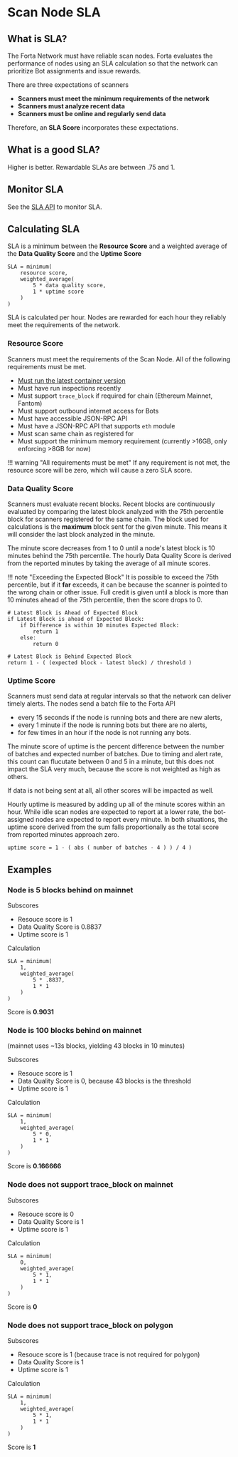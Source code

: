 # Scan Node SLA

## What is SLA?

The Forta Network must have reliable scan nodes.  Forta evaluates the performance of nodes using an SLA calculation so that the network can prioritize Bot assignments and issue rewards.  

There are three expectations of scanners

- **Scanners must meet the minimum requirements of the network**
- **Scanners must analyze recent data**
- **Scanners must be online and regularly send data**

Therefore, an **SLA Score** incorporates these expectations.

## What is a good SLA?

Higher is better.  Rewardable SLAs are between .75 and 1. 

## Monitor SLA

See the [SLA API](sla-api.md) to monitor SLA.

## Calculating SLA

SLA is a minimum between the **Resource Score** and a weighted average of the **Data Quality Score** and the **Uptime Score**

```
SLA = minimum( 
    resource score, 
    weighted_average( 
        5 * data quality score,
        1 * uptime score
    ) 
)
```

SLA is calculated per hour. Nodes are rewarded for each hour they reliably meet the requirements of the network.

### Resource Score

Scanners must meet the requirements of the Scan Node.  All of the following requirements must be met. 

- [Must run the latest container version](scan-node/upgrade.md)
- Must have run inspections recently
- Must support `trace_block` if required for chain (Ethereum Mainnet, Fantom)
- Must support outbound internet access for Bots
- Must have accessible JSON-RPC API
- Must have a JSON-RPC API that supports `eth` module
- Must scan same chain as registered for
- Must support the minimum memory requirement (currently >16GB, only enforcing >8GB for now)

!!! warning "All requirements must be met"
    If any requirement is not met, the resource score will be zero, which will cause a zero SLA score.

### Data Quality Score

Scanners must evaluate recent blocks.  Recent blocks are continuously evaluated by comparing the latest block analyzed with the 75th percentile block for scanners registered for the same chain.  The block used for calculations is the **maximum** block sent for the given minute.  This means it will consider the last block analyzed in the minute. 

The minute score decreases from 1 to 0 until a node's latest block is 10 minutes behind the 75th percentile. The hourly Data Quality Score is derived from the reported minutes by taking the average of all minute scores.

!!! note "Exceeding the Expected Block"
    It is possible to exceed the 75th percentile, but if it **far** exceeds, it can be because the scanner is pointed to the wrong chain or other issue.  Full credit is given until a block is more than 10 minutes ahead of the 75th percentile, then the score drops to 0.

```
# Latest Block is Ahead of Expected Block
if Latest Block is ahead of Expected Block:
    if Difference is within 10 minutes Expected Block:
        return 1
    else:
        return 0

# Latest Block is Behind Expected Block
return 1 - ( (expected block - latest block) / threshold )
```

### Uptime Score

Scanners must send data at regular intervals so that the network can deliver timely alerts. The nodes send a batch file to the Forta API

- every 15 seconds if the node is running bots and there are new alerts,
- every 1 minute if the node is running bots but there are no alerts,
- for few times in an hour if the node is not running any bots.

The minute score of uptime is the percent difference between the number of batches and expected number of batches.  Due to timing and alert rate, this count can flucutate between 0 and 5 in a minute, but this does not impact the SLA very much, because the score is not weighted as high as others.

If data is not being sent at all, all other scores will be impacted as well.

Hourly uptime is measured by adding up all of the minute scores within an hour. While idle scan nodes are expected to report at a lower rate, the bot-assigned nodes are expected to report every minute. In both situations, the uptime score derived from the sum falls proportionally as the total score from reported minutes approach zero.

```
uptime score = 1 - ( abs ( number of batches - 4 ) ) / 4 )
```

## Examples

### Node is 5 blocks behind on mainnet

Subscores

- Resouce score is 1
- Data Quality Score is 0.8837
- Uptime score is 1

Calculation 
```
SLA = minimum( 
    1, 
    weighted_average( 
        5 * .8837,
        1 * 1
    ) 
)
```

Score is **0.9031**

### Node is 100 blocks behind on mainnet

(mainnet uses ~13s blocks, yielding 43 blocks in 10 minutes)

Subscores

- Resouce score is 1
- Data Quality Score is 0, because 43 blocks is the threshold
- Uptime score is 1

Calculation 
```
SLA = minimum( 
    1, 
    weighted_average( 
        5 * 0,
        1 * 1
    ) 
)
```

Score is **0.166666**

### Node does not support trace_block on mainnet

Subscores

- Resouce score is 0
- Data Quality Score is 1
- Uptime score is 1

Calculation 
```
SLA = minimum( 
    0, 
    weighted_average( 
        5 * 1,
        1 * 1
    ) 
)
```

Score is **0**

### Node does not support trace_block on polygon

Subscores

- Resouce score is 1  (because trace is not required for polygon)
- Data Quality Score is 1
- Uptime score is 1

Calculation 
```
SLA = minimum( 
    1, 
    weighted_average( 
        5 * 1,
        1 * 1
    ) 
)
```

Score is **1**
